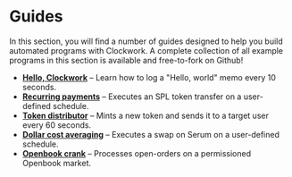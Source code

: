 # Guides

In this section, you will find a number of guides designed to help you build automated programs with Clockwork. A complete collection of all example programs in this section is available and free-to-fork on Github!

* [**Hello, Clockwork**](broken-reference) – Learn how to log a "Hello, world" memo every 10 seconds.
* [**Recurring payments**](https://github.com/clockwork-xyz/examples/tree/main/payments) – Executes an SPL token transfer on a user-defined schedule.
* [**Token distributor**](https://github.com/clockwork-xyz/examples/tree/main/distributor) – Mints a new token and sends it to a target user every 60 seconds.
* [**Dollar cost averaging**](https://github.com/clockwork-xyz/examples/tree/main/investments) – Executes a swap on Serum on a user-defined schedule.
* [**Openbook crank**](https://github.com/clockwork-xyz/examples/tree/main/openbook\_crank) – Processes open-orders on a permissioned Openbook market.
